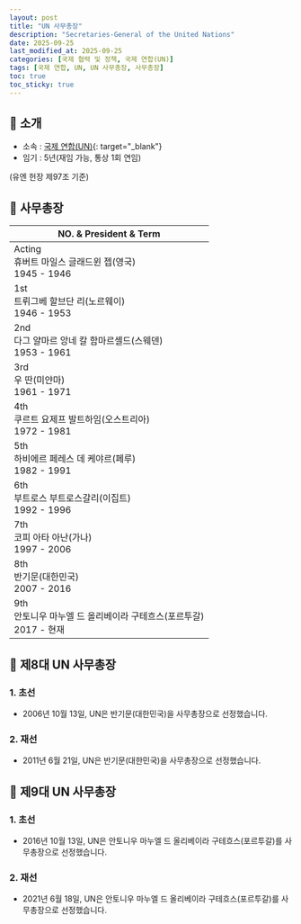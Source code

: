 ```yaml
---
layout: post
title: "UN 사무총장"
description: "Secretaries-General of the United Nations"
date: 2025-09-25
last_modified_at: 2025-09-25
categories: [국제 협력 및 정책, 국제 연합(UN)]
tags: [국제 연합, UN, UN 사무총장, 사무총장]
toc: true
toc_sticky: true
---
```

## 📜 소개
* 소속 : [국제 연합(UN)](https://www.un.org/sg/en){: target="_blank"}
* 임기 : 5년(재임 가능, 통상 1회 연임)

(유엔 헌장 제97조 기준)

## 📜 사무총장

<html>
    <head>
        <meta charset="UTF-8">
    </head>
    <body>
        <table>
            <thead>
                <tr class="header-row">
                    <th>NO. & President & Term</th>
                </tr>
            </thead>
            <tbody>
                <tr>
                    <td>
                        <div>Acting</div>
                        <div>휴버트 마일스 글래드윈 젭(영국)</div>
                        <div>1945 - 1946</div>
                    </td>
                </tr>
                <tr>
                    <td>
                        <div>1st</div>
                        <div>트뤼그베 할브단 리(노르웨이)</div>
                        <div>1946 - 1953</div>
                    </td>
                </tr>
                <tr>
                    <td>
                        <div>2nd</div>
                        <div>다그 얄마르 앙네 칼 함마르셸드(스웨덴)</div>
                        <div>1953 - 1961</div>
                    </td>
                </tr>
                <tr>
                    <td>
                        <div>3rd</div>
                        <div>우 딴(미얀마)</div>
                        <div>1961 - 1971</div>
                    </td>
                </tr>
                <tr>
                    <td>
                        <div>4th</div>
                        <div>쿠르트 요제프 발트하임(오스트리아)</div>
                        <div>1972 - 1981</div>
                    </td>
                </tr>
                <tr>
                    <td>
                        <div>5th</div>
                        <div>하비에르 페레스 데 케야르(페루)</div>
                        <div>1982 - 1991</div>
                    </td>
                </tr>
                <tr>
                    <td>
                        <div>6th</div>
                        <div>부트로스 부트로스갈리(이집트)</div>
                        <div>1992 - 1996</div>
                    </td>
                </tr>
                <tr>
                    <td>
                        <div>7th</div>
                        <div>코피 아타 아난(가나)</div>
                        <div>1997 - 2006</div>
                    </td>
                </tr>
                <tr class="korea-host-bg">
                    <td>
                        <div><span class="korea-host">8th</span></div>
                        <div><span class="korea-host">반기문(대한민국)</span></div>
                        <div><span class="korea-host">2007 - 2016</span></div>
                    </td>
                </tr>
                <tr>
                    <td>
                        <div>9th</div>
                        <div>안토니우 마누엘 드 올리베이라 구테흐스(포르투갈)</div>
                        <div>2017 - 현재</div>
                    </td>
                </tr>
            </tbody>
        </table>
    </body>
</html>

## 📜 제8대 UN 사무총장
### 1. 초선
* 2006년 10월 13일, UN은 <span class="korea-host">반기문(대한민국)</span>을 사무총장으로 선정했습니다.

### 2. 재선
* 2011년 6월 21일, UN은 <span class="korea-host">반기문(대한민국)</span>을 사무총장으로 선정했습니다.

## 📜 제9대 UN 사무총장
### 1. 초선
* 2016년 10월 13일, UN은 <span class="foreign-host">안토니우 마누엘 드 올리베이라 구테흐스(포르투갈)</span>를 사무총장으로 선정했습니다.

### 2. 재선
* 2021년 6월 18일, UN은 <span class="foreign-host">안토니우 마누엘 드 올리베이라 구테흐스(포르투갈)</span>를 사무총장으로 선정했습니다.
